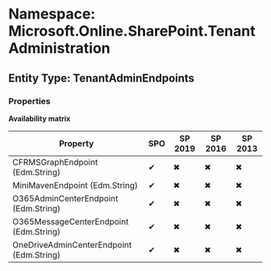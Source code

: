 # Namespace: Microsoft.Online.SharePoint.TenantAdministration
## Entity Type: TenantAdminEndpoints

### Properties

**Availability matrix**

Property | SPO | SP 2019 | SP 2016 | SP 2013
----------|-----|---------|---------|--------
CFRMSGraphEndpoint (Edm.String) | ✔ | ✖ | ✖ | ✖
MiniMavenEndpoint (Edm.String) | ✔ | ✖ | ✖ | ✖
O365AdminCenterEndpoint (Edm.String) | ✔ | ✖ | ✖ | ✖
O365MessageCenterEndpoint (Edm.String) | ✔ | ✖ | ✖ | ✖
OneDriveAdminCenterEndpoint (Edm.String) | ✔ | ✖ | ✖ | ✖

